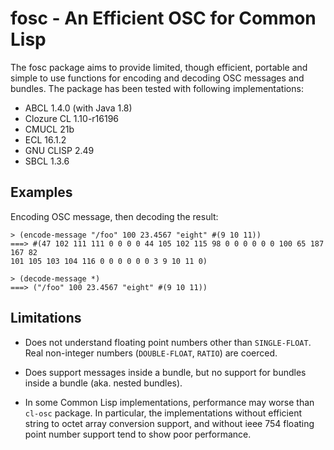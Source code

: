 fosc - An Efficient OSC for Common Lisp
=======================================

The fosc package aims to provide limited, though efficient, portable and
simple to use functions for encoding and decoding OSC messages and bundles.
The package has been tested with following implementations:

 - ABCL 1.4.0 (with Java 1.8)
 - Clozure CL 1.10-r16196
 - CMUCL 21b
 - ECL 16.1.2
 - GNU CLISP 2.49
 - SBCL 1.3.6


Examples
--------

Encoding OSC message, then decoding the result:

```
> (encode-message "/foo" 100 23.4567 "eight" #(9 10 11))
===> #(47 102 111 111 0 0 0 0 44 105 102 115 98 0 0 0 0 0 0 100 65 187 167 82
101 105 103 104 116 0 0 0 0 0 0 3 9 10 11 0)

> (decode-message *)
===> ("/foo" 100 23.4567 "eight" #(9 10 11))
```

Limitations
-----------

* Does not understand floating point numbers other than `SINGLE-FLOAT`. Real
  non-integer numbers (`DOUBLE-FLOAT`, `RATIO`) are coerced.

* Does support messages inside a bundle, but no support for bundles inside a
  bundle (aka. nested bundles).

* In some Common Lisp implementations, performance may worse than `cl-osc`
  package. In particular, the implementations without efficient string to
  octet array conversion support, and without ieee 754 floating point number
  support tend to show poor performance.
